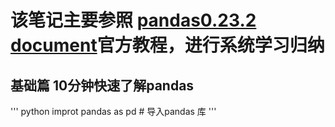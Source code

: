 # 该笔记主要参照 [pandas0.23.2 document](https://pandas.pydata.org/pandas-docs/stable/tutorials.html)官方教程，进行系统学习归纳

## 基础篇 10分钟快速了解pandas

''' python
improt pandas as pd # 导入pandas 库
'''

